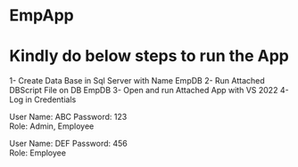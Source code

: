 # EmpApp
# Kindly do below steps to run the App

1-	Create Data Base in Sql Server with Name EmpDB
2-	Run Attached DBScript File on DB EmpDB
3-	Open and run Attached App with VS 2022
4-	Log in Credentials

User Name: ABC
Password: 123	
Role: Admin, Employee

User Name: DEF
Password: 456	
Role: Employee

